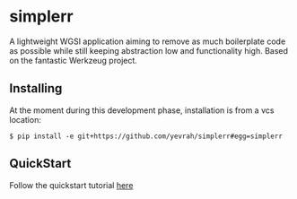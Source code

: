 simplerr
========


A lightweight WGSI application aiming to remove as much boilerplate code as possible while still keeping abstraction low and functionality high. Based on the fantastic Werkzeug project.

Installing
----------

At the moment during this development phase, installation is from a vcs location:


    $ pip install -e git+https://github.com/yevrah/simplerr#egg=simplerr

QuickStart
----------

Follow the quickstart tutorial [here](examples/00.quickstart/README.md)
